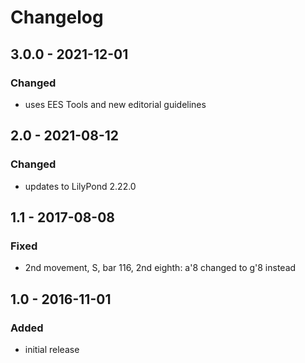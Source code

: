 # Changelog

## 3.0.0 - 2021-12-01

### Changed

- uses EES Tools and new editorial guidelines


## 2.0 - 2021-08-12

### Changed

- updates to LilyPond 2.22.0


## 1.1 - 2017-08-08

### Fixed

- 2nd movement, S, bar 116, 2nd eighth: a'8 changed to g'8 instead


## 1.0 - 2016-11-01

### Added

- initial release

